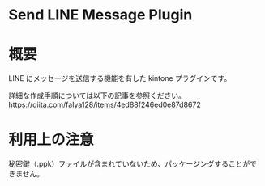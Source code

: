 # Send LINE Message Plugin

# 概要
LINE にメッセージを送信する機能を有した kintone プラグインです。

詳細な作成手順については以下の記事を参照ください。  
https://qiita.com/falya128/items/4ed88f246ed0e87d8672

# 利用上の注意
秘密鍵（.ppk）ファイルが含まれていないため、パッケージングすることができません。